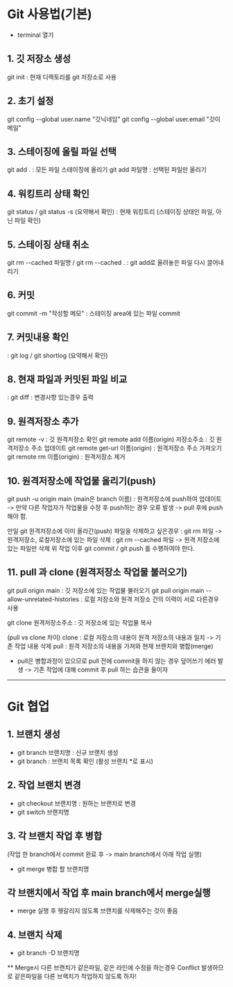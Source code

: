 # Git 사용법(기본)

- terminal 열기
## 1. 깃 저장소 생성
 git init : 현재 디렉토리를 git 저장소로 사용

## 2.  초기 설정
git config --global user.name "깃닉네임"
git config --global user.email "깃이메일"

## 3. 스테이징에 올릴 파일 선택
git add . : 모든 파일 스테이징에 올리기
git add 파일명 : 선택된 파일만 올리기

## 4. 워킹트리 상태 확인
git status / git status -s (요약해서 확인)
 : 현재 워킹트리 (스테이징 상태인 파일, 아닌 파일 확인)

## 5. 스테이징 상태 취소
git rm --cached 파일명 / git rm --cached .
 : git add로 올려놓은 파일 다시 끌어내리기

## 6. 커밋
git commit -m "작성할 메모"
 : 스테이징 area에 있는 파일 commit

## 7. 커밋내용 확인
 : git log / git shortlog (요약해서 확인)

## 8. 현재 파일과 커밋된 파일 비교
: git diff : 변경사항 있는경우 출력 

## 9. 원격저장소 추가
git remote -v
 : 깃 원격저장소 확인
git remote add 이름(origin) 저장소주소 
 : 깃 원격저장소 주소 업데이트
git remote get-url 이름(origin)
 : 원격저장소 주소 가져오기
git remote rm 이름(origin)
 : 원격저장소 제거 

## 10. 원격저장소에 작업물 올리기(push)
git push -u origin main (main은 branch 이름)
: 원격저장소에 push하여 업데이트
-> 만약 다른 작업자가 작업물을 수정 후 push하는 경우 오류 발생
-> pull 후에 push 해야 함. 

만일 git 원격저장소에 이미 올라간(push) 파일을 삭제하고 싶은경우
 : git rm 파일 -> 원격저장소, 로컬저장소에 있는 파일 삭제
 : git rm --cached 파일 -> 원격 저장소에 있는 파일만 삭제
위 작업 이후 git commit / git push 를 수행하여야 한다.

## 11. pull 과 clone (원격저장소 작업물 불러오기)
git pull origin main
 : 깃 저장소에 있는 작업물 불러오기 
git pull origin main --allow-unrelated-histories
 : 로컬 저장소와 원격 저장소 간의 이력이 서로 다른경우 사용 

git clone 원격저장소주소
 : 깃 저장소에 있는 작업물 복사

(pull vs clone 차이)
clone : 로컬 저장소의 내용이 원격 저장소의 내용과 일치 -> 기존 작업 내용 삭제
pull : 원격 저장소의 내용을 가져와 현재 브랜치와 병합(merge)

 * pull은 병합과정이 있으므로 pull 전에 commit을 하지 않는 경우 덮어쓰기 에러 발생
-> 기존 작업에 대해 commit 후 pull 하는 습관을 들이자

---

# Git 협업

## 1. 브랜치 생성
- git branch 브랜치명 : 신규 브랜치 생성
- git branch : 브랜치 목록 확인 (활성 브랜치 *로 표시)

## 2. 작업 브랜치 변경
- git checkout 브랜치명 : 원하는 브랜치로 변경
- git switch 브랜치명

## 3. 각 브랜치 작업 후 병합
(작업 한 branch에서 commit 완료 후 -> main branch에서 아래 작업 실행)
- git merge 병합 할 브랜치명

## 각 브랜치에서 작업 후 main branch에서 merge실행
* merge 실행 후 헷갈리지 않도록 브랜치를 삭제해주는 것이 좋음


## 4. 브랜치 삭제
- git branch -D 브랜치명

** Merge시 다른 브랜치가 같은파일, 같은 라인에 수정을 하는경우 Conflict 발생하므로 같은파일을 다른 브랙치가 작업하지 않도록 하자! 